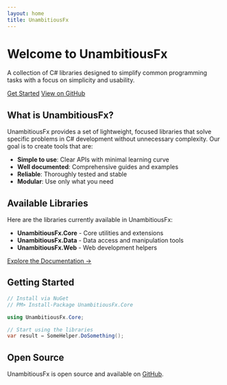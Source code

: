 ```yaml
---
layout: home
title: UnambitiousFx
---
```


<div class="home-banner">
  <h1>Welcome to UnambitiousFx</h1>
  <p>A collection of C# libraries designed to simplify common programming tasks with a focus on simplicity and usability.</p>
  <p><a href="/docs/" class="btn">Get Started</a> <a href="https://github.com/UnambitiousFx" class="btn btn-secondary">View on GitHub</a></p>
</div>

## What is UnambitiousFx?

UnambitiousFx provides a set of lightweight, focused libraries that solve specific problems in C# development without unnecessary complexity. Our goal is to create tools that are:

- **Simple to use**: Clear APIs with minimal learning curve
- **Well documented**: Comprehensive guides and examples
- **Reliable**: Thoroughly tested and stable
- **Modular**: Use only what you need

## Available Libraries

Here are the libraries currently available in UnambitiousFx:

- **UnambitiousFx.Core** - Core utilities and extensions
- **UnambitiousFx.Data** - Data access and manipulation tools
- **UnambitiousFx.Web** - Web development helpers

[Explore the Documentation →](/docs/)

## Getting Started

```csharp
// Install via NuGet
// PM> Install-Package UnambitiousFx.Core

using UnambitiousFx.Core;

// Start using the libraries
var result = SomeHelper.DoSomething();
```

## Open Source

UnambitiousFx is open source and available on [GitHub](https://github.com/UnambitiousFx).
